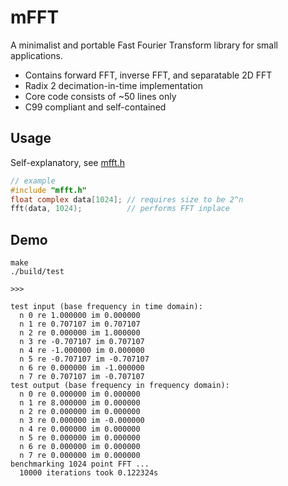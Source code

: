 # mFFT 
A minimalist and portable Fast Fourier Transform library for small applications.
- Contains forward FFT, inverse FFT, and separatable 2D FFT
- Radix 2 decimation-in-time implementation
- Core code consists of ~50 lines only
- C99 compliant and self-contained

## Usage
Self-explanatory, see [mfft.h](./mfft.h)
```C
// example 
#include "mfft.h"
float complex data[1024]; // requires size to be 2^n 
fft(data, 1024);          // performs FFT inplace
```
## Demo
```
make
./build/test

>>>

test input (base frequency in time domain):
  n 0 re 1.000000 im 0.000000
  n 1 re 0.707107 im 0.707107
  n 2 re 0.000000 im 1.000000
  n 3 re -0.707107 im 0.707107
  n 4 re -1.000000 im 0.000000
  n 5 re -0.707107 im -0.707107
  n 6 re 0.000000 im -1.000000
  n 7 re 0.707107 im -0.707107
test output (base frequency in frequency domain):
  n 0 re 0.000000 im 0.000000
  n 1 re 8.000000 im 0.000000
  n 2 re 0.000000 im 0.000000
  n 3 re 0.000000 im -0.000000
  n 4 re 0.000000 im 0.000000
  n 5 re 0.000000 im 0.000000
  n 6 re 0.000000 im 0.000000
  n 7 re 0.000000 im 0.000000
benchmarking 1024 point FFT ...
  10000 iterations took 0.122324s
```
